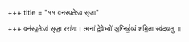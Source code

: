 +++
title = "११ वनस्पतेऽव सृजा"

+++
वन॑स्प॒तेऽव॑ सृजा॒ ररा॑णः। त्मना॑ दे॒वेभ्यो॑ अ॒ग्निर्ह॒व्यं श॑मि॒ता स्व॑दयतु ॥